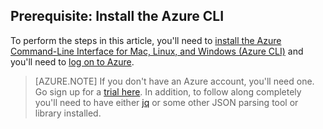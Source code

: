 ## Prerequisite: Install the Azure CLI
To perform the steps in this article, you'll need to [install the Azure Command-Line Interface for Mac, Linux, and Windows (Azure CLI)](xplat-install) and you'll need to [log on to Azure](xplat-connect). 

> [AZURE.NOTE] If you don't have an Azure account, you'll need one. Go sign up for a [trial here](sign-up-organization). In addition, to follow along completely you'll need to have either [jq](https://stedolan.github.io/jq/) or some other JSON parsing tool or library installed.